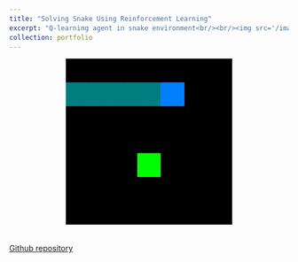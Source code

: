 ```yaml
---
title: "Solving Snake Using Reinforcement Learning"
excerpt: "Q-learning agent in snake environment<br/><br/><img src='/images/snake.gif'>"
collection: portfolio
---
```


<div style="text-align:center"><img src='/images/snake.gif'></div>
<br/>

[Github repository](https://github.com/51616/openai_requests_for_research/tree/master/snake)
